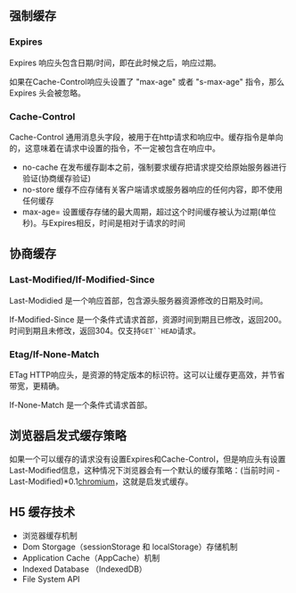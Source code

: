 
## 强制缓存
### Expires
Expires 响应头包含日期/时间，即在此时候之后，响应过期。

如果在Cache-Control响应头设置了 "max-age" 或者 "s-max-age" 指令，那么 Expires 头会被忽略。

### Cache-Control
Cache-Control 通用消息头字段，被用于在http请求和响应中。缓存指令是单向的，这意味着在请求中设置的指令，不一定被包含在响应中。

* no-cache 在发布缓存副本之前，强制要求缓存把请求提交给原始服务器进行验证(协商缓存验证)
* no-store 缓存不应存储有关客户端请求或服务器响应的任何内容，即不使用任何缓存
* max-age=<seconds> 设置缓存存储的最大周期，超过这个时间缓存被认为过期(单位秒)。与Expires相反，时间是相对于请求的时间

## 协商缓存
### Last-Modified/If-Modified-Since
Last-Modidied 是一个响应首部，包含源头服务器资源修改的日期及时间。

If-Modified-Since 是一个条件式请求首部，资源时间到期且已修改，返回200。时间到期且未修改，返回304。仅支持`GET``HEAD`请求。

### Etag/If-None-Match
ETag HTTP响应头，是资源的特定版本的标识符。这可以让缓存更高效，并节省带宽，更精确。

If-None-Match 是一个条件式请求首部。

## 浏览器启发式缓存策略
如果一个可以缓存的请求没有设置Expires和Cache-Control，但是响应头有设置Last-Modified信息，这种情况下浏览器会有一个默认的缓存策略：(当前时间 - Last-Modified)*0.1[chromium](https://source.chromium.org/chromium/chromium/src/+/main:net/http/http_response_headers.cc;l=1112)，这就是启发式缓存。


## H5 缓存技术
* 浏览器缓存机制
* Dom Storgage（sessionStorage 和 localStorage）存储机制
* Application Cache（AppCache）机制
* Indexed Database （IndexedDB）
* File System API

